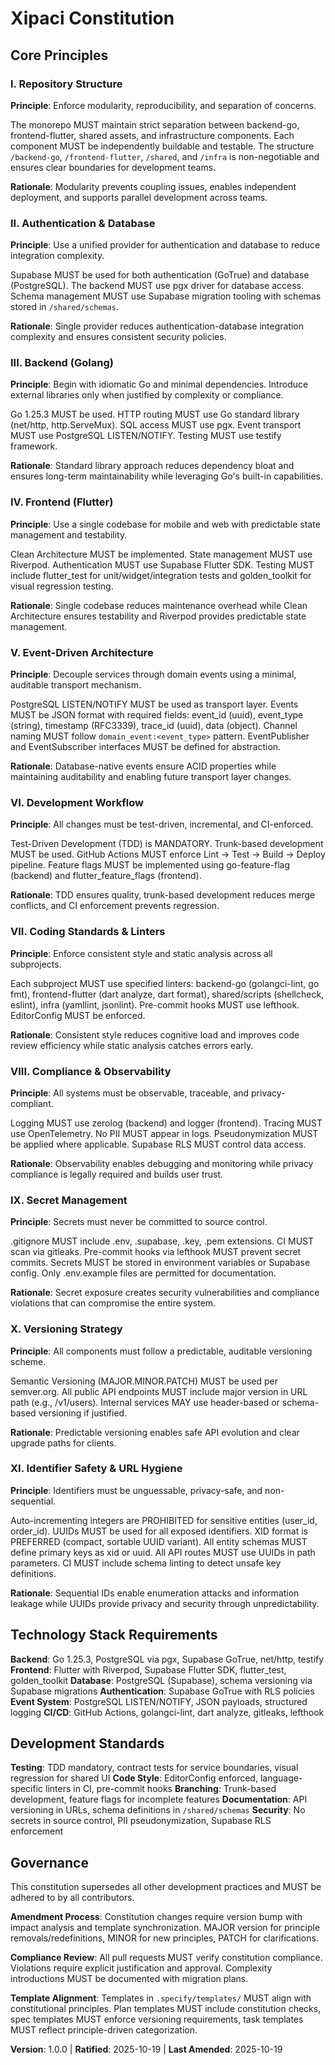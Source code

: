 <!--
Sync Impact Report:
- Version change: initial → 1.0.0
- New constitution created for Xipaci project
- Principles defined: Repository Structure, Authentication & Database, Backend (Golang), Frontend (Flutter), Event-Driven Architecture, Development Workflow, Coding Standards & Linters, Compliance & Observability, Secret Management, Versioning Strategy, Identifier Safety & URL Hygiene
- Templates requiring updates: ✅ All templates compatible with new constitution
- Follow-up TODOs: None - all placeholders filled
-->

# Xipaci Constitution

## Core Principles

### I. Repository Structure
**Principle**: Enforce modularity, reproducibility, and separation of concerns.

The monorepo MUST maintain strict separation between backend-go, frontend-flutter, shared assets, and infrastructure components. Each component MUST be independently buildable and testable. The structure `/backend-go`, `/frontend-flutter`, `/shared`, and `/infra` is non-negotiable and ensures clear boundaries for development teams.

**Rationale**: Modularity prevents coupling issues, enables independent deployment, and supports parallel development across teams.

### II. Authentication & Database
**Principle**: Use a unified provider for authentication and database to reduce integration complexity.

Supabase MUST be used for both authentication (GoTrue) and database (PostgreSQL). The backend MUST use pgx driver for database access. Schema management MUST use Supabase migration tooling with schemas stored in `/shared/schemas`.

**Rationale**: Single provider reduces authentication-database integration complexity and ensures consistent security policies.

### III. Backend (Golang)
**Principle**: Begin with idiomatic Go and minimal dependencies. Introduce external libraries only when justified by complexity or compliance.

Go 1.25.3 MUST be used. HTTP routing MUST use Go standard library (net/http, http.ServeMux). SQL access MUST use pgx. Event transport MUST use PostgreSQL LISTEN/NOTIFY. Testing MUST use testify framework.

**Rationale**: Standard library approach reduces dependency bloat and ensures long-term maintainability while leveraging Go's built-in capabilities.

### IV. Frontend (Flutter)
**Principle**: Use a single codebase for mobile and web with predictable state management and testability.

Clean Architecture MUST be implemented. State management MUST use Riverpod. Authentication MUST use Supabase Flutter SDK. Testing MUST include flutter_test for unit/widget/integration tests and golden_toolkit for visual regression testing.

**Rationale**: Single codebase reduces maintenance overhead while Clean Architecture ensures testability and Riverpod provides predictable state management.

### V. Event-Driven Architecture
**Principle**: Decouple services through domain events using a minimal, auditable transport mechanism.

PostgreSQL LISTEN/NOTIFY MUST be used as transport layer. Events MUST be JSON format with required fields: event_id (uuid), event_type (string), timestamp (RFC3339), trace_id (uuid), data (object). Channel naming MUST follow `domain_event:<event_type>` pattern. EventPublisher and EventSubscriber interfaces MUST be defined for abstraction.

**Rationale**: Database-native events ensure ACID properties while maintaining auditability and enabling future transport layer changes.

### VI. Development Workflow
**Principle**: All changes must be test-driven, incremental, and CI-enforced.

Test-Driven Development (TDD) is MANDATORY. Trunk-based development MUST be used. GitHub Actions MUST enforce Lint → Test → Build → Deploy pipeline. Feature flags MUST be implemented using go-feature-flag (backend) and flutter_feature_flags (frontend).

**Rationale**: TDD ensures quality, trunk-based development reduces merge conflicts, and CI enforcement prevents regression.

### VII. Coding Standards & Linters
**Principle**: Enforce consistent style and static analysis across all subprojects.

Each subproject MUST use specified linters: backend-go (golangci-lint, go fmt), frontend-flutter (dart analyze, dart format), shared/scripts (shellcheck, eslint), infra (yamllint, jsonlint). Pre-commit hooks MUST use lefthook. EditorConfig MUST be enforced.

**Rationale**: Consistent style reduces cognitive load and improves code review efficiency while static analysis catches errors early.

### VIII. Compliance & Observability
**Principle**: All systems must be observable, traceable, and privacy-compliant.

Logging MUST use zerolog (backend) and logger (frontend). Tracing MUST use OpenTelemetry. No PII MUST appear in logs. Pseudonymization MUST be applied where applicable. Supabase RLS MUST control data access.

**Rationale**: Observability enables debugging and monitoring while privacy compliance is legally required and builds user trust.

### IX. Secret Management
**Principle**: Secrets must never be committed to source control.

.gitignore MUST include .env, .supabase, .key, .pem extensions. CI MUST scan via gitleaks. Pre-commit hooks via lefthook MUST prevent secret commits. Secrets MUST be stored in environment variables or Supabase config. Only .env.example files are permitted for documentation.

**Rationale**: Secret exposure creates security vulnerabilities and compliance violations that can compromise the entire system.

### X. Versioning Strategy
**Principle**: All components must follow a predictable, auditable versioning scheme.

Semantic Versioning (MAJOR.MINOR.PATCH) MUST be used per semver.org. All public API endpoints MUST include major version in URL path (e.g., /v1/users). Internal services MAY use header-based or schema-based versioning if justified.

**Rationale**: Predictable versioning enables safe API evolution and clear upgrade paths for clients.

### XI. Identifier Safety & URL Hygiene
**Principle**: Identifiers must be unguessable, privacy-safe, and non-sequential.

Auto-incrementing integers are PROHIBITED for sensitive entities (user_id, order_id). UUIDs MUST be used for all exposed identifiers. XID format is PREFERRED (compact, sortable UUID variant). All entity schemas MUST define primary keys as xid or uuid. All API routes MUST use UUIDs in path parameters. CI MUST include schema linting to detect unsafe key definitions.

**Rationale**: Sequential IDs enable enumeration attacks and information leakage while UUIDs provide privacy and security through unpredictability.

## Technology Stack Requirements

**Backend**: Go 1.25.3, PostgreSQL via pgx, Supabase GoTrue, net/http, testify
**Frontend**: Flutter with Riverpod, Supabase Flutter SDK, flutter_test, golden_toolkit
**Database**: PostgreSQL (Supabase), schema versioning via Supabase migrations
**Authentication**: Supabase GoTrue with RLS policies
**Event System**: PostgreSQL LISTEN/NOTIFY, JSON payloads, structured logging
**CI/CD**: GitHub Actions, golangci-lint, dart analyze, gitleaks, lefthook

## Development Standards

**Testing**: TDD mandatory, contract tests for service boundaries, visual regression for shared UI
**Code Style**: EditorConfig enforced, language-specific linters in CI, pre-commit hooks
**Branching**: Trunk-based development, feature flags for incomplete features
**Documentation**: API versioning in URLs, schema definitions in `/shared/schemas`
**Security**: No secrets in source control, PII pseudonymization, Supabase RLS enforcement

## Governance

This constitution supersedes all other development practices and MUST be adhered to by all contributors. 

**Amendment Process**: Constitution changes require version bump with impact analysis and template synchronization. MAJOR version for principle removals/redefinitions, MINOR for new principles, PATCH for clarifications.

**Compliance Review**: All pull requests MUST verify constitution compliance. Violations require explicit justification and approval. Complexity introductions MUST be documented with migration plans.

**Template Alignment**: Templates in `.specify/templates/` MUST align with constitutional principles. Plan templates MUST include constitution checks, spec templates MUST enforce versioning requirements, task templates MUST reflect principle-driven categorization.

**Version**: 1.0.0 | **Ratified**: 2025-10-19 | **Last Amended**: 2025-10-19
